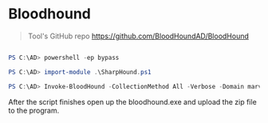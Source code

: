 # Bloodhound

> Tool's GitHub repo https://github.com/BloodHoundAD/BloodHound

```powershell

PS C:\AD> powershell -ep bypass

PS C:\AD> import-module .\SharpHound.ps1

PS C:\AD> Invoke-BloodHound -CollectionMethod All -Verbose -Domain marvel
```

After the script finishes open up the bloodhound.exe and upload the zip file to the program.
